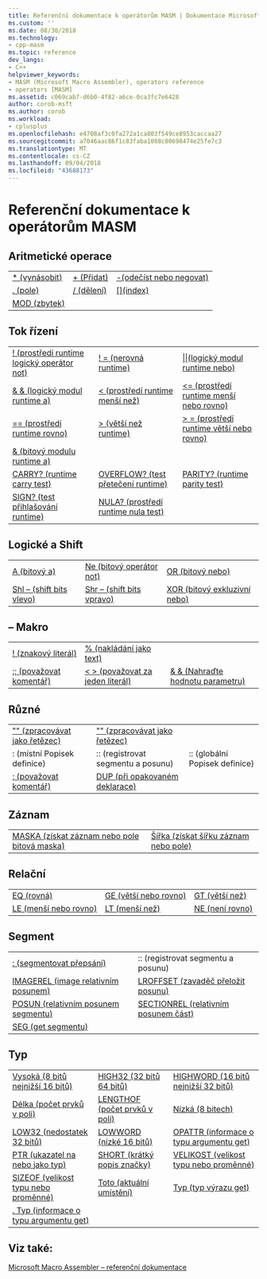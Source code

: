 ```yaml
---
title: Referenční dokumentace k operátorům MASM | Dokumentace Microsoftu
ms.custom: ''
ms.date: 08/30/2018
ms.technology:
- cpp-masm
ms.topic: reference
dev_langs:
- C++
helpviewer_keywords:
- MASM (Microsoft Macro Assembler), operators reference
- operators [MASM]
ms.assetid: c069cab7-d6b0-4f82-a6ce-0ca3fc7e6428
author: corob-msft
ms.author: corob
ms.workload:
- cplusplus
ms.openlocfilehash: e4708af3c0fa272a1ca803f549ce8953caccaa27
ms.sourcegitcommit: a7046aac86f1c83faba1088c80698474e25fe7c3
ms.translationtype: MT
ms.contentlocale: cs-CZ
ms.lasthandoff: 09/04/2018
ms.locfileid: "43688173"
---
```

# <a name="masm-operators-reference"></a>Referenční dokumentace k operátorům MASM

## <a name="arithmetic"></a>Aritmetické operace

||||
|-|-|-|
|[* (vynásobit)](operator-multiply.md)|[+ (Přidat)](operator-add.md)|[-(odečíst nebo negovat)](operator-subtract-2.md)|
|[. (pole)](operator-dot.md)|[/ (dělení)](operator-subtract-1.md)|[&#91;&#93;(index)](operator-brackets.md)|
|[MOD (zbytek)](operator-mod.md)|||

## <a name="control-flow"></a>Tok řízení

||||
|-|-|-|
|[! (prostředí runtime logický operátor not)](operator-logical-not-masm-run-time.md)|[! = (nerovná runtime)](operator-not-equal-masm.md)|[&#124;&#124;(logický modul runtime nebo)](operator-logical-or.md)|
|[& & (logický modul runtime a)](operator-logical-and-masm-run-time.md)|[< (prostředí runtime menší než)](operator-less-than-masm-run-time.md)|[\<= (prostředí runtime menší nebo rovno)](operator-less-or-equal-masm-run-time.md)|
|[== (prostředí runtime rovno)](operator-equal-masm-run-time.md)|[> (větší než runtime)](operator-greater-than-masm-run-time.md)|[> = (prostředí runtime větší nebo rovno)](operator-greater-or-equal-masm-run-time.md)|
|[& (bitový modulu runtime a)](operator-bitwise-and.md)|||
|[CARRY? (runtime carry test)](operator-carry-q.md)|[OVERFLOW? (test přetečení runtime)](operator-overflow-q.md)|[PARITY? (runtime parity test)](operator-parity-q.md)|
|[SIGN? (test přihlašování runtime)](operator-sign-q.md)|[NULA? (prostředí runtime nula test)](operator-zero-q.md)||

## <a name="logical-and-shift"></a>Logické a Shift

||||
|-|-|-|
|[A (bitový a)](operator-and.md)|[Ne (bitový operátor not)](operator-not.md)|[OR (bitový nebo)](operator-or.md)|
|[Shl – (shift bits vlevo)](operator-shl.md)|[Shr – (shift bits vpravo)](operator-shr.md)|[XOR (bitový exkluzivní nebo)](operator-xor.md)|

## <a name="macro"></a>– Makro

||||
|-|-|-|
|[! (znakový literál)](operator-logical-not-masm.md)|[% (nakládání jako text)](operator-percent.md)||
|[;; (považovat komentář)](operator-semicolons.md)|[&lt; &gt; (považovat za jeden literál)](operator-literal.md)|[& & (Nahraďte hodnotu parametru)](operator-logical-and-masm.md)|

## <a name="miscellaneous"></a>Různé

||||
|-|-|-|
|["" (zpracovávat jako řetězec)](operator-single-quote.md)|["" (zpracovávat jako řetězec)](operator-double-quote.md)||
|: (místní Popisek definice)|:: (registrovat segmentu a posunu)|:: (globální Popisek definice)|
|[; (považovat komentář)](operator-semicolon.md)|[DUP (při opakovaném deklarace)](operator-dup.md)||

## <a name="record"></a>Záznam

|||
|-|-|
|[MASKA (získat záznam nebo pole bitová maska)](operator-mask.md)|[Šířka (získat šířku záznam nebo pole)](operator-width.md)|

## <a name="relational"></a>Relační

||||
|-|-|-|
|[EQ (rovná)](operator-eq.md)|[GE (větší nebo rovno)](operator-ge.md)|[GT (větší než)](operator-gt.md)|
|[LE (menší nebo rovno)](operator-le.md)|[LT (menší než)](operator-lt.md)|[NE (není rovno)](operator-ne.md)|

## <a name="segment"></a>Segment

|||
|-|-|
|[: (segmentovat přepsání)](operator-colon.md)|:: (registrovat segmentu a posunu)|
|[IMAGEREL (image relativním posunem)](operator-imagerel.md)|[LROFFSET (zavaděč přeložit posunu)](operator-lroffset.md)|
|[POSUN (relativním posunem segmentu)](operator-offset.md)|[SECTIONREL (relativním posunem část)](operator-sectionrel.md)|
|[SEG (get segmentu)](operator-seg.md)||

## <a name="type"></a>Typ

||||
|-|-|-|
|[Vysoká (8 bitů nejnižší 16 bitů)](operator-high.md)|[HIGH32 (32 bitů 64 bitů)](operator-high32.md)|[HIGHWORD (16 bitů nejnižší 32 bitů)](operator-highword.md)|
|[Délka (počet prvků v poli)](operator-length.md)|[LENGTHOF (počet prvků v poli)](operator-lengthof.md)|[Nízká (8 bitech)](operator-low.md)|
|[LOW32 (nedostatek 32 bitů)](operator-low32.md)|[LOWWORD (nízké 16 bitů)](operator-lowword.md)|[OPATTR (informace o typu argumentu get)](operator-opattr.md)|
|[PTR (ukazatel na nebo jako typ)](operator-ptr.md)|[SHORT (krátký popis značky)](operator-short.md)|[VELIKOST (velikost typu nebo proměnné)](operator-size.md)|
|[SIZEOF (velikost typu nebo proměnné)](operator-sizeof.md)|[Toto (aktuální umístění)](operator-this.md)|[Typ (typ výrazu get)](operator-type.md)|
|[. Typ (informace o typu argumentu get)](operator-dot-type.md)|||

## <a name="see-also"></a>Viz také:

[Microsoft Macro Assembler – referenční dokumentace](microsoft-macro-assembler-reference.md)<br/>